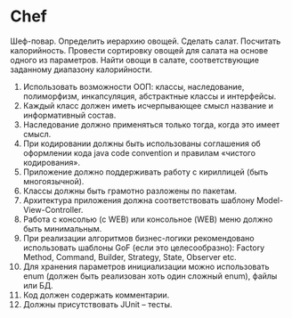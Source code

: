 # Chef
Шеф-повар. 
Определить иерархию овощей. 
Сделать салат. 
Посчитать калорийность. 
Провести сортировку овощей для салата на основе одного из параметров. 
Найти овощи в салате, соответствующие заданному диапазону калорийности.

1. Использовать возможности ООП: классы, наследование, полиморфизм, инкапсуляция, абстрактные классы и интерфейсы.
2. Каждый класс должен иметь исчерпывающее смысл название и информативный состав.
3. Наследование должно применяться только тогда, когда это имеет смысл.
4. При кодировании должны быть использованы соглашения об оформлении кода java code convention и правилам «чистого кодирования».
5. Приложение должно поддерживать работу с кириллицей (быть многоязычной).
6. Классы должны быть грамотно разложены по пакетам.
7. Архитектура приложения должна соответствовать шаблону Model-View-Controller.
8. Работа с консолью (c WEB) или консольное (WEB) меню должно быть минимальным.
9. При реализации алгоритмов бизнес-логики рекомендовано использовать шаблоны GoF (если это целесообразно): Factory Method,
 Command, Builder, Strategy, State, Observer etc.
10. Для хранения параметров инициализации можно использовать enum (должен быть реализован хоть один сложный enum), файлы или БД.
11. Код должен содержать комментарии.
12. Должны присутствовать JUnit – тесты.
